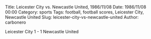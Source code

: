 Title: Leicester City vs. Newcastle United, 1986/11/08
Date: 1986/11/08 00:00
Category: sports
Tags: football, football scores, Leicester City, Newcastle United
Slug: leicester-city-vs-newcastle-united
Author: carbonero


Leicester City 1 - 1 Newcastle United
